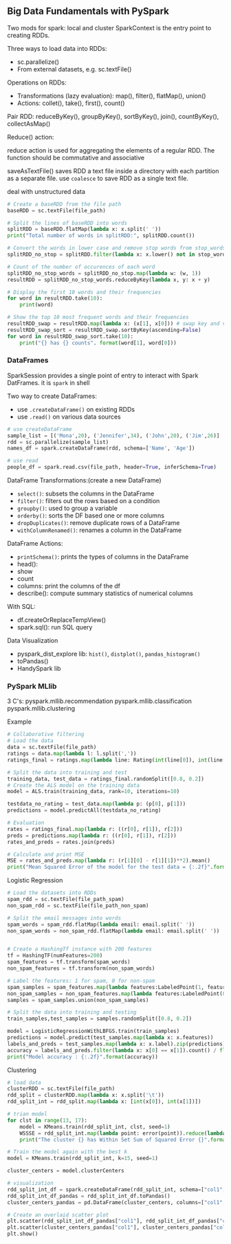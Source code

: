 ## Big Data Fundamentals with PySpark
Two mods for spark: local and cluster
SparkContext is the entry point to creating RDDs.

Three ways to load data into RDDs:
* sc.parallelize()
* From external datasets, e.g. sc.textFile()

Operations on RDDs:
* Transformations (lazy evaluation): map(), filter(), flatMap(), union()
* Actions: collet(), take(), first(), count()

Pair RDD: reduceByKey(), groupByKey(), sortByKey(), join(), countByKey(), collectAsMap()

Reduce() action:

reduce action is used for aggregating the elements of a regular RDD.
The function should be commutative and associative

saveAsTextFile() saves RDD  a text file inside a directory with each partition as a separate file. use `coalesce` to save RDD as a single text file.

deal with unstructured data
```python
# Create a baseRDD from the file path
baseRDD = sc.textFile(file_path)

# Split the lines of baseRDD into words
splitRDD = baseRDD.flatMap(lambda x: x.split(' '))
print("Total number of words in splitRDD:", splitRDD.count())

# Convert the words in lower case and remove stop words from stop_words
splitRDD_no_stop = splitRDD.filter(lambda x: x.lower() not in stop_words)

# Count of the number of occurences of each word
splitRDD_no_stop_words = splitRDD_no_stop.map(lambda w: (w, 1))
resultRDD = splitRDD_no_stop_words.reduceByKey(lambda x, y: x + y)

# Display the first 10 words and their frequencies
for word in resultRDD.take(10):
	print(word)

# Show the top 10 most frequent words and their frequencies
resultRDD_swap = resultRDD.map(lambda x: (x[1], x[0])) # swap key and value
resultRDD_swap_sort = resultRDD_swap.sortByKey(ascending=False)
for word in resultRDD_swap_sort.take(10):
	print("{} has {} counts". format(word[1], word[0]))
```

### DataFrames
SparkSession provides a single point of entry to interact with Spark DatFrames. it is `spark` in shell

Two way to create DataFrames:
* use `.createDataFrame()` on existing RDDs
* use `.read()` on various data sources

```python
# use createDataFrame
sample_list = [('Mona',20), ('Jennifer',34), ('John',20), ('Jim',26)]
rdd = sc.parallelize(sample_list)
names_df = spark.createDataFrame(rdd, schema=['Name', 'Age'])

# use read
people_df = spark.read.csv(file_path, header=True, inferSchema=True)
```

DataFrame Transformations:(create a new DataFrame)
* `select()`: subsets the columns in the DataFrame
* `filter()`: filters out the rows based on a condition
* `groupby()`: used to group a variable
* `orderby()`: sorts the DF based one or more columns
* `dropDuplicates()`: remove duplicate rows of a DataFrame
* `withColumnRenamed()`: renames a column in the DataFrame

DataFrame Actions:
* `printSchema()`: prints the types of columns in the DataFrame
* head(): 
* show
* count
* columns: print the columns of the df
* describe(): compute summary statistics of numerical columns 

With SQL:
* df.createOrReplaceTempView()
* spark.sql(): run SQL query
  
Data Visualization
* pyspark_dist_explore lib: `hist()`, `distplot()`, `pandas_histogram()`
* toPandas()
* HandySpark lib


### PySpark MLlib
3 C's:
pyspark.mllib.recommendation
pyspark.mllib.classification
pyspark.mllib.clustering

Example
```python
# Collaborative filtering
# Load the data 
data = sc.textFile(file_path)
ratings = data.map(lambda l: l.split(','))
ratings_final = ratings.map(lambda line: Rating(int(line[0]), int(line[1]), float(line[2])))

# Split the data into training and test
training_data, test_data = ratings_final.randomSplit([0.8, 0.2])
# Create the ALS model on the training data
model = ALS.train(training_data, rank=10, iterations=10)

testdata_no_rating = test_data.map(lambda p: (p[0], p[1]))
predictions = model.predictAll(testdata_no_rating)

# Evaluation
rates = ratings_final.map(lambda r: ((r[0], r[1]), r[2]))
preds = predictions.map(lambda r: ((r[0], r[1]), r[2]))
rates_and_preds = rates.join(preds)

# Calculate and print MSE
MSE = rates_and_preds.map(lambda r: (r[1][0] - r[1][1])**2).mean()
print("Mean Squared Error of the model for the test data = {:.2f}".format(MSE))
```





Logistic Regression
```python
# Load the datasets into RDDs
spam_rdd = sc.textFile(file_path_spam)
non_spam_rdd = sc.textFile(file_path_non_spam)

# Split the email messages into words
spam_words = spam_rdd.flatMap(lambda email: email.split(' '))
non_spam_words = non_spam_rdd.flatMap(lambda email: email.split(' '))


# Create a HashingTf instance with 200 features
tf = HashingTF(numFeatures=200)
spam_features = tf.transform(spam_words)
non_spam_features = tf.transform(non_spam_words)

# Label the features: 1 for spam, 0 for non-spam
spam_samples = spam_features.map(lambda features:LabeledPoint(1, features))
non_spam_samples = non_spam_features.map(lambda features:LabeledPoint(0, features))
samples = spam_samples.union(non_spam_samples)

# Split the data into training and testing
train_samples,test_samples = samples.randomSplit([0.8, 0.2])

model = LogisticRegressionWithLBFGS.train(train_samples)
predictions = model.predict(test_samples.map(lambda x: x.features))
labels_and_preds = test_samples.map(lambda x: x.label).zip(predictions)
accuracy = labels_and_preds.filter(lambda x: x[0] == x[1]).count() / float(test_samples.count())
print("Model accuracy : {:.2f}".format(accuracy))
```

Clustering
```python
# load data
clusterRDD = sc.textFile(file_path)
rdd_split = clusterRDD.map(lambda x: x.split('\t'))
rdd_split_int = rdd_split.map(lambda x: [int(x[0]), int(x[1])])

# trian model
for clst in range(13, 17):
    model = KMeans.train(rdd_split_int, clst, seed=1)
    WSSSE = rdd_split_int.map(lambda point: error(point)).reduce(lambda x, y: x + y)
    print("The cluster {} has Within Set Sum of Squared Error {}".format(clst, WSSSE))

# Train the model again with the best k 
model = KMeans.train(rdd_split_int, k=15, seed=1)

cluster_centers = model.clusterCenters

# visualization
rdd_split_int_df = spark.createDataFrame(rdd_split_int, schema=["col1", "col2"])
rdd_split_int_df_pandas = rdd_split_int_df.toPandas()
cluster_centers_pandas = pd.DataFrame(cluster_centers, columns=["col1", "col2"])

# Create an overlaid scatter plot
plt.scatter(rdd_split_int_df_pandas["col1"], rdd_split_int_df_pandas["col2"])
plt.scatter(cluster_centers_pandas["col1"], cluster_centers_pandas["col2"], color="red", marker="x")
plt.show()
```